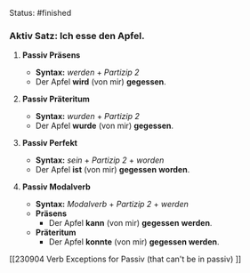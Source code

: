 Status: #finished 
### Aktiv Satz: Ich esse den Apfel. 
1. **Passiv Präsens** 
	- **Syntax:** *werden* + *Partizip 2*   
	- Der Apfel **wird** (von mir) **gegessen**.
2. **Passiv Präteritum**
	- **Syntax:** *wurden* + *Partizip 2*
	- Der Apfel **wurde** (von mir) **gegessen**.

3. **Passiv Perfekt** 
	- **Syntax:** *sein* + *Partizip 2* + *worden*  
	- Der Apfel **ist** (von mir) **gegessen** **worden**.

4. **Passiv Modalverb**
	- **Syntax:** *Modalverb* + *Partizip 2* + *werden*
	- **Präsens**
		- Der Apfel **kann** (von mir) **gegessen** **werden**.
	- **Präteritum**
		- Der Apfel **konnte** (von mir) **gegessen werden**.

[[230904 Verb Exceptions for Passiv (that can't be in passiv) ]]

